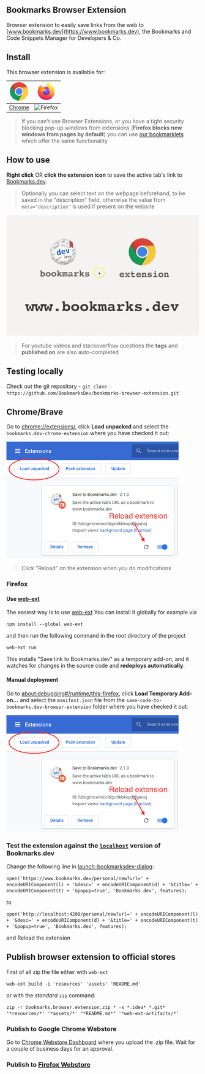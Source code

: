 Bookmarks Browser Extension
---
Browser extension to easily save links from the web to [www.bookmarks.dev](https://www.bookmarks.dev),
 the Bookmarks and Code Snippets Manager for Developers & Co.
 
## Install
This browser extension is available for:

| [![Chrome](assets/img/chrome-logo-48.png)](https://chrome.google.com/webstore/detail/save-url-to-bookmarksdev/diofdblfhjbpgackifolmboaiccmebjb) | [![Firefox](assets/img/firefox-logo-48.png)](TODO-add-link-to-firefox-store) |
|:---:|:---:|
| [Chrome](https://chrome.google.com/webstore/detail/save-to-bookmarksdev/diofdblfhjbpgackifolmboaiccmebjb) | ![Firefox](TODO-add-link-to-firefox-store) |

> If you can't use Browser Extensions, or you have a tight security blocking pop-up windows from extensions 
> (**Firefox blocks new windows from pages by default**) you can use [our bookmarklets](https://www.bookmarks.dev/howto/bookmarklets)
> which offer the same functionality 

## How to use  
**Right click** OR **click the extension icon** to save the active tab's link to [Bookmarks.dev](https://www.bookmarks.dev).

> Optionally you can select text on the webpage beforehand, to be saved in the "description" field, otherwise the
> value from `meta="description"` is used if present on the website

![Chrome extension screenshot](assets/img/bookmarks-browser-extension-in-action-optimized-800x500.gif)

> For youtube videos and stackoverflow questions the **tags** and **published on** are also auto-completed

## Testing locally
Check out the git repository - `git clone https://github.com/BookmarksDev/bookmarks-browser-extension.git`

## Chrome/Brave
Go to [chrome://extensions/](chrome://extensions/), click **Load unpacked** and select the `bookmarks.dev-chrome-extension`
where you have checked it out:

![Install locally](assets/img/chrome-install-locally-and-reload-extension.png)

> Click "Reload" on the extension when you do modifications 

### Firefox

#### Use [web-ext](https://github.com/mozilla/web-ext)
The easiest way is to use [web-ext](https://github.com/mozilla/web-ext)
 You can install it globally for example via
```
npm install --global web-ext
```
and then run the following command in the root directory of the project

```
web-ext run
```

This installs "Save link to Bookmarks.dev" as a temporary add-on, and it watches for changes in the source code
and **redeploys automatically**.

#### Manual deployment
Go to [about:debugging#/runtime/this-firefox](about:debugging#/runtime/this-firefox), click **Load Temporary Add-on...**
 and select the `manifest.json` file from the `save-code-to-bookmarks.dev-browser-extension` folder where you have checked it out:

![Install locally on Firefox](assets/img/chrome-install-locally-and-reload-extension.png)

### Test the extension against the [`localhost`](https://github.com/BookmarksDev/bookmarks.dev) version of Bookmarks.dev
Change the following line in [launch-bookmarksdev-dialog](launch-bookmarksdev-dialog.js):
```
open('https://www.bookmarks.dev/personal/new?url=' + encodeURIComponent(l) + '&desc=' + encodeURIComponent(d) + '&title=' + encodeURIComponent(t) + '&popup=true', 'Bookmarks.dev', features);
```
to
```
open('http://localhost:4200/personal/new?url=' + encodeURIComponent(l) + '&desc=' + encodeURIComponent(d) + '&title=' + encodeURIComponent(t) + '&popup=true', 'Bookmarks.dev', features);
```

and Reload the extension 

## Publish browser extension to official stores

First of all zip the file either with `web-ext`
```
web-ext build -i 'resources' 'assets' 'README.md' 
```

or with the _standard_ `zip` command:
```shell
zip -r bookmarks.browser.extension.zip * -x *.idea* *.git* '*resources/*' '*assets/*' "*README.md*" '*web-ext-artifacts/*'
```

### Publish to Google Chrome Webstore
Go to [Chrome Webstore Dashboard](https://chrome.google.com/webstore/developer/dashboard) where
you upload the .zip file. Wait for a couple of business days for an approval.


### Publish to [Firefox Webstore](https://extensionworkshop.com/documentation/publish/)
